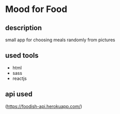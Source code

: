 # Mood for Food

## description
small app for choosing meals randomly from pictures

## used tools
* html
* sass
* reactjs

## api used
(https://foodish-api.herokuapp.com/)